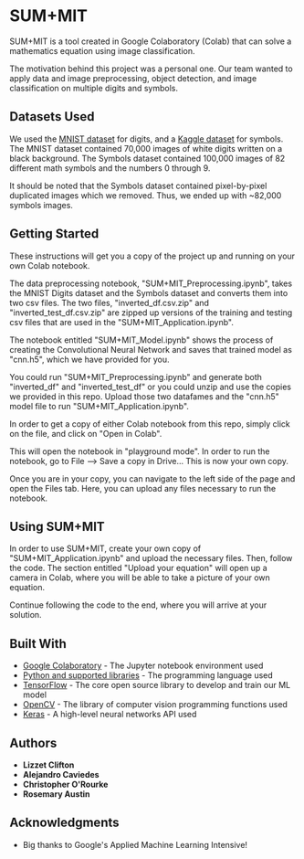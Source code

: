 # SUM+MIT

SUM+MIT is a tool created in Google Colaboratory (Colab) that can solve a mathematics equation using image classification.

The motivation behind this project was a personal one. Our team wanted to apply data and image preprocessing, object detection, and image classification on multiple digits and symbols.

## Datasets Used

We used the [MNIST dataset](https://www.kaggle.com/rakuraku678/mnist-60000-hand-written-number-images) for digits, and a [Kaggle dataset](https://www.kaggle.com/xainano/handwrittenmathsymbols) for symbols. The MNIST dataset contained 70,000 images of white digits written on a black background. The Symbols dataset contained 100,000 images of 82 different math symbols and the numbers 0 through 9.

It should be noted that the Symbols dataset contained pixel-by-pixel duplicated images which we removed. Thus, we ended up with ~82,000 symbols images.

## Getting Started

These instructions will get you a copy of the project up and running on your own Colab notebook.

The data preprocessing notebook, "SUM+MIT_Preprocessing.ipynb", takes the MNIST Digits dataset and the Symbols dataset and converts them into two csv files. The two files, "inverted_df.csv.zip" and "inverted_test_df.csv.zip" are zipped up versions of the training and testing csv files that are used in the "SUM+MIT_Application.ipynb".

The notebook entitled "SUM+MIT_Model.ipynb" shows the process of creating the Convolutional Neural Network and saves that trained model as "cnn.h5", which we have provided for you.

You could run "SUM+MIT_Preprocessing.ipynb" and generate both "inverted_df" and "inverted_test_df" or you could unzip and use the copies we provided in this repo. Upload those two datafames and the "cnn.h5" model file to run "SUM+MIT_Application.ipynb".

In order to get a copy of either Colab notebook from this repo, simply click on the file, and click on "Open in Colab".

This will open the notebook in "playground mode". In order to run the notebook, go to File --> Save a copy in Drive... This is now your own copy.

Once you are in your copy, you can navigate to the left side of the page and open the Files tab. Here, you can upload any files necessary to run the notebook.

## Using SUM+MIT

In order to use SUM+MIT, create your own copy of "SUM+MIT_Application.ipynb" and upload the necessary files. Then, follow the code. The section entitled "Upload your equation" will open up a camera in Colab, where you will be able to take a picture of your own equation.

Continue following the code to the end, where you will arrive at your solution.

## Built With

* [Google Colaboratory](https://colab.research.google.com/notebooks/welcome.ipynb) - The Jupyter notebook environment used
* [Python and supported libraries](https://www.python.org/) - The programming language used
* [TensorFlow](https://www.tensorflow.org/) - The core open source library to develop and train our ML model
* [OpenCV](https://opencv.org/) - The library of computer vision programming functions used
* [Keras](https://keras.io/) - A high-level neural networks API used

## Authors

* **Lizzet Clifton**
* **Alejandro Caviedes**
* **Christopher O'Rourke**
* **Rosemary Austin**

## Acknowledgments

* Big thanks to Google's Applied Machine Learning Intensive!
